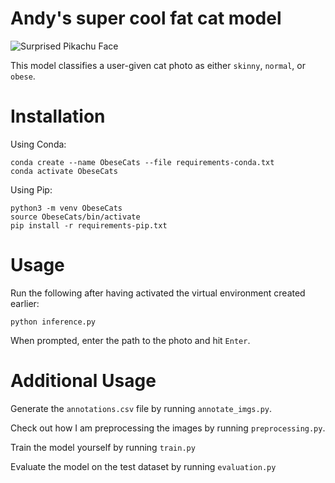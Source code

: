 # Andy's super cool fat cat model

![Surprised Pikachu Face](https://www.google.com/url?sa=i&url=https%3A%2F%2Fknowyourmeme.com%2Fmemes%2Fsurprised-pikachu&psig=AOvVaw1yFqywPRki5RYI173qbQ3y&ust=1725402948819000&source=images&cd=vfe&opi=89978449&ved=0CBQQjRxqFwoTCOjbzoippYgDFQAAAAAdAAAAABAI)

This model classifies a user-given cat photo as either `skinny`, `normal`, or `obese`.

# Installation

Using Conda:

```
conda create --name ObeseCats --file requirements-conda.txt
conda activate ObeseCats
```

Using Pip:

```
python3 -m venv ObeseCats
source ObeseCats/bin/activate
pip install -r requirements-pip.txt
```

# Usage

Run the following after having activated the virtual environment created earlier:

```
python inference.py
```

When prompted, enter the path to the photo and hit `Enter`.

# Additional Usage

Generate the `annotations.csv` file by running `annotate_imgs.py`.

Check out how I am preprocessing the images by running `preprocessing.py`.

Train the model yourself by running `train.py`

Evaluate the model on the test dataset by running `evaluation.py`

